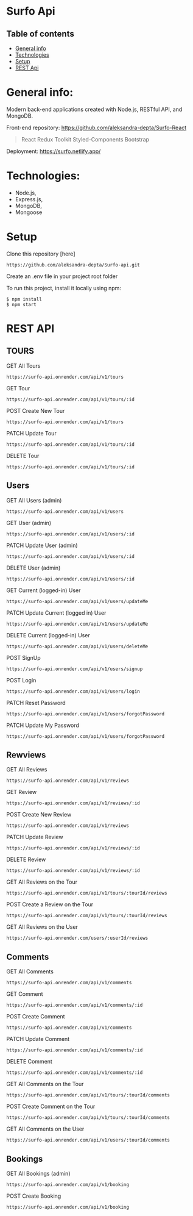 # Surfo Api

## Table of contents
* [General info](#general-info)
* [Technologies](#technologies)
* [Setup](#setup)
* [REST Api](#REST-Api)

# General info:

Modern back-end applications created with Node.js, RESTful API, and MongoDB.

Front-end repository: https://github.com/aleksandra-depta/Surfo-React 
> React
> Redux Toolkit
> Styled-Components
> Bootstrap

Deployment: https://surfo.netlify.app/

# Technologies:

* Node.js, 
* Express.js,
* MongoDB,
* Mongoose

# Setup

Clone this repository [here]

    https://github.com/aleksandra-depta/Surfo-api.git


Create an .env file in your project root folder


To run this project, install it locally using npm:

    $ npm install
    $ npm start


# REST API

## TOURS


GET All Tours

`https://surfo-api.onrender.com/api/v1/tours`


GET Tour

`https://surfo-api.onrender.com/api/v1/tours/:id`

POST Create New Tour

`https://surfo-api.onrender.com/api/v1/tours`

PATCH Update Tour

`https://surfo-api.onrender.com/api/v1/tours/:id`

DELETE Tour

`https://surfo-api.onrender.com/api/v1/tours/:id`



## Users


GET All Users (admin)

`https://surfo-api.onrender.com/api/v1/users`

GET User (admin)

`https://surfo-api.onrender.com/api/v1/users/:id`

PATCH Update User (admin)

`https://surfo-api.onrender.com/api/v1/users/:id`

DELETE User (admin)

`https://surfo-api.onrender.com/api/v1/users/:id`



GET Current (logged-in) User

`https://surfo-api.onrender.com/api/v1/users/updateMe`

PATCH Update Current (logged in) User

`https://surfo-api.onrender.com/api/v1/users/updateMe`

DELETE Current (logged-in) User

`https://surfo-api.onrender.com/api/v1/users/deleteMe`



POST SignUp

`https://surfo-api.onrender.com/api/v1/users/signup`

POST Login

`https://surfo-api.onrender.com/api/v1/users/login`

PATCH Reset Password

`https://surfo-api.onrender.com/api/v1/users/forgotPassword`

PATCH Update My Password

`https://surfo-api.onrender.com/api/v1/users/forgotPassword`



## Rewviews


GET All Reviews

`https://surfo-api.onrender.com/api/v1/reviews`

GET Review

`https://surfo-api.onrender.com/api/v1/reviews/:id`

POST Create New Review

`https://surfo-api.onrender.com/api/v1/reviews`

PATCH Update Review

`https://surfo-api.onrender.com/api/v1/reviews/:id`

DELETE Review

`https://surfo-api.onrender.com/api/v1/reviews/:id`



GET All Reviews on the Tour

`https://surfo-api.onrender.com/api/v1/tours/:tourId/reviews`

POST Create a Review on the Tour

`https://surfo-api.onrender.com/api/v1/tours/:tourId/reviews`



GET All Reviews on the User

`https://surfo-api.onrender.com/users/:userId/reviews`



## Comments


GET All Comments

`https://surfo-api.onrender.com/api/v1/comments`

GET Comment

`https://surfo-api.onrender.com/api/v1/comments/:id`

POST Create Comment

`https://surfo-api.onrender.com/api/v1/comments`

PATCH Update Comment

`https://surfo-api.onrender.com/api/v1/comments/:id`

DELETE Comment

`https://surfo-api.onrender.com/api/v1/comments/:id`



GET All Comments on the Tour

`https://surfo-api.onrender.com/api/v1/tours/:tourId/comments`

POST Create Comment on the Tour

`https://surfo-api.onrender.com/api/v1/tours/:tourId/comments`



GET All Comments on the User

`https://surfo-api.onrender.com/api/v1/users/:tourId/comments`



## Bookings


GET All Bookings (admin)

`https://surfo-api.onrender.com/api/v1/booking`

POST Create Booking

`https://surfo-api.onrender.com/api/v1/booking`








